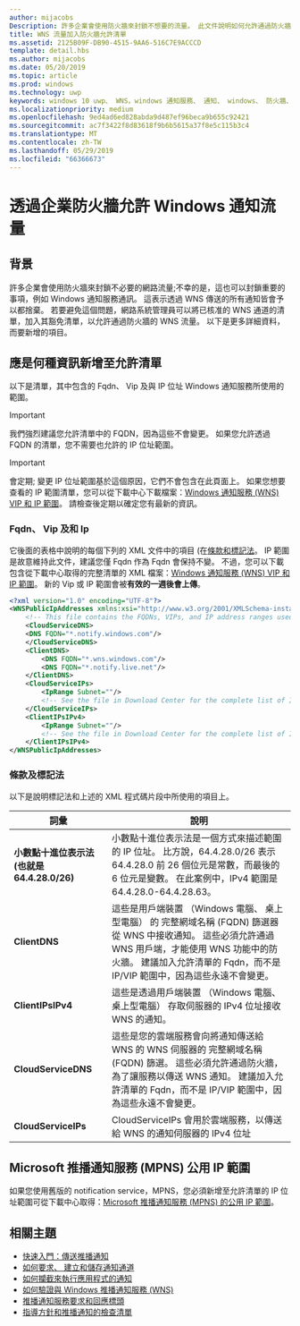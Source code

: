 ```yaml
---
author: mijacobs
Description: 許多企業會使用防火牆來封鎖不想要的流量。 此文件說明如何允許通過防火牆的 WNS 流量。
title: WNS 流量加入防火牆允許清單
ms.assetid: 2125B09F-DB90-4515-9AA6-516C7E9ACCCD
template: detail.hbs
ms.author: mijacobs
ms.date: 05/20/2019
ms.topic: article
ms.prod: windows
ms.technology: uwp
keywords: windows 10 uwp、 WNS，windows 通知服務、 通知、 windows、 防火牆、 疑難排解、 IP、 流量、 enterprise、 網路、 IPv4、 VIP、 FQDN、 公用 IP 位址
ms.localizationpriority: medium
ms.openlocfilehash: 9ed4ad6ed828abda9d487ef96beca9b655c92421
ms.sourcegitcommit: ac7f3422f8d83618f9b6b5615a37f8e5c115b3c4
ms.translationtype: MT
ms.contentlocale: zh-TW
ms.lasthandoff: 05/29/2019
ms.locfileid: "66366673"
---
```

# <a name="allowing-windows-notification-traffic-through-enterprise-firewalls"></a>透過企業防火牆允許 Windows 通知流量

## <a name="background"></a>背景
許多企業會使用防火牆來封鎖不必要的網路流量;不幸的是，這也可以封鎖重要的事項，例如 Windows 通知服務通訊。 這表示透過 WNS 傳送的所有通知皆會予以都捨棄。 若要避免這個問題，網路系統管理員可以將已核准的 WNS 通道的清單，加入其豁免清單，以允許通過防火牆的 WNS 流量。 以下是更多詳細資料，而要新增的項目。 


## <a name="what-information-should-be-added-to-the-allowlist"></a>應是何種資訊新增至允許清單
以下是清單，其中包含的 Fqdn、 Vip 及與 IP 位址 Windows 通知服務所使用的範圍。 

> [!IMPORTANT]
> 我們強烈建議您允許清單中的 FQDN，因為這些不會變更。 如果您允許透過 FQDN 的清單，您不需要也允許的 IP 位址範圍。

> [!IMPORTANT]
> 會定期; 變更 IP 位址範圍基於這個原因，它們不會包含在此頁面上。 如果您想要查看的 IP 範圍清單，您可以從下載中心下載檔案：[Windows 通知服務 (WNS) VIP 和 IP 範圍](https://www.microsoft.com/download/details.aspx?id=44238)。 請檢查後定期以確定您有最新的資訊。 


### <a name="fqdns-vips-and-ips"></a>Fqdn、 Vip 及和 Ip
它後面的表格中說明的每個下列的 XML 文件中的項目 (在[條款和標記法](#terms-and-notations)。 IP 範圍是故意維持此文件，建議您僅 Fqdn 作為 Fqdn 會保持不變。 不過，您可以下載包含從下載中心取得的完整清單的 XML 檔案：[Windows 通知服務 (WNS) VIP 和 IP 範圍](https://www.microsoft.com/download/details.aspx?id=44238)。 新的 Vip 或 IP 範圍會被**有效的一週後會上傳**。

```XML
<?xml version="1.0" encoding="UTF-8"?>
<WNSPublicIpAddresses xmlns:xsi="http://www.w3.org/2001/XMLSchema-instance" xmlns:xsd="http://www.w3.org/2001/XMLSchema">
    <!-- This file contains the FQDNs, VIPs, and IP address ranges used by the Windows Notification Service. A new text file will be uploaded every time a new VIP or IP range is released in production.  Please copy the below information and perform the necessary changes on your site. Endpoints in CloudService nodes are used for cloud services to send notifications to WNS. Endpoints in Client nodes are used by devices to receive notifications from WNS. --> 
    <CloudServiceDNS>
    <DNS FQDN="*.notify.windows.com"/>
    </CloudServiceDNS>
    <ClientDNS>
        <DNS FQDN="*.wns.windows.com"/>
        <DNS FQDN="*.notify.live.net"/>
    </ClientDNS>
    <CloudServiceIPs>
        <IpRange Subnet=""/>
        <!-- See the file in Download Center for the complete list of IP ranges -->
    </CloudServiceIPs>
    <ClientIPsIPv4>
        <IpRange Subnet=""/>
        <!-- See the file in Download Center for the complete list of IP ranges -->
    </ClientIPsIPv4>
</WNSPublicIpAddresses>

```

### <a name="terms-and-notations"></a>條款及標記法
以下是說明標記法和上述的 XML 程式碼片段中所使用的項目上。

| 詞彙 | 說明 |
|---|---|
| **小數點十進位表示法 (也就是 64.4.28.0/26)** | 小數點十進位表示法是一個方式來描述範圍的 IP 位址。 比方說，64.4.28.0/26 表示 64.4.28.0 前 26 個位元是常數，而最後的 6 位元是變數。  在此案例中，IPv4 範圍是 64.4.28.0-64.4.28.63。 |
| **ClientDNS** | 這些是用戶端裝置 （Windows 電腦、 桌上型電腦） 的 完整網域名稱 (FQDN) 篩選器從 WNS 中接收通知。 這些必須允許通過 WNS 用戶端，才能使用 WNS 功能中的防火牆。  建議加入允許清單的 Fqdn，而不是 IP/VIP 範圍中，因為這些永遠不會變更。 |
| **ClientIPsIPv4** | 這些是透過用戶端裝置 （Windows 電腦、 桌上型電腦） 存取伺服器的 IPv4 位址接收 WNS 的通知。 |
| **CloudServiceDNS** | 這些是您的雲端服務會向將通知傳送給 WNS 的 WNS 伺服器的 完整網域名稱 (FQDN) 篩選。 這些必須允許通過防火牆，為了讓服務以傳送 WNS 通知。  建議加入允許清單的 Fqdn，而不是 IP/VIP 範圍中，因為這些永遠不會變更。|
| **CloudServiceIPs** | CloudServiceIPs 會用於雲端服務，以傳送給 WNS 的通知伺服器的 IPv4 位址  |


## <a name="microsoft-push-notifications-service-mpns-public-ip-ranges"></a>Microsoft 推播通知服務 (MPNS) 公用 IP 範圍
如果您使用舊版的 notification service，MPNS，您必須新增至允許清單的 IP 位址範圍可從下載中心取得：[Microsoft 推播通知服務 (MPNS) 的公用 IP 範圍](https://www.microsoft.com/download/details.aspx?id=44535)。


## <a name="related-topics"></a>相關主題

* [快速入門：傳送推播通知](https://docs.microsoft.com/previous-versions/windows/apps/hh868252(v=win.10))
* [如何要求、 建立和儲存通知通道](https://docs.microsoft.com/previous-versions/windows/apps/hh465412(v=win.10))
* [如何攔截來執行應用程式的通知](https://docs.microsoft.com/previous-versions/windows/apps/jj709907(v=win.10))
* [如何驗證與 Windows 推播通知服務 (WNS)](https://docs.microsoft.com/previous-versions/windows/apps/hh465407(v=win.10))
* [推播通知服務要求和回應標頭](https://docs.microsoft.com/previous-versions/windows/apps/hh465435(v=win.10))
* [指導方針和推播通知的檢查清單](https://docs.microsoft.com/windows/uwp/controls-and-patterns/tiles-and-notifications-windows-push-notification-services--wns--overview)
 
